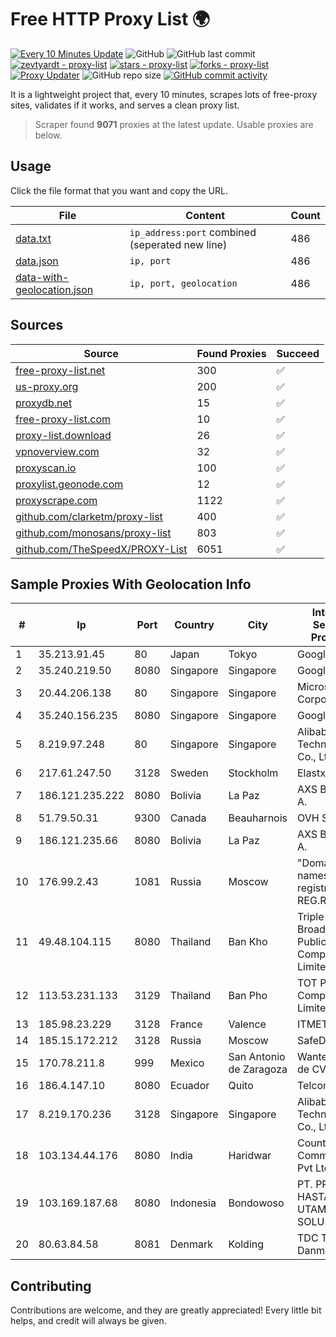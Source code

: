 
# Free HTTP Proxy List 🌍

[![Every 10 Minutes Update](https://github.com/mertguvencli/http-proxy-list/actions/workflows/main.yml/badge.svg?branch=main)](https://github.com/mertguvencli/http-proxy-list/actions/workflows/main.yml)
![GitHub](https://img.shields.io/github/license/mertguvencli/http-proxy-list)
![GitHub last commit](https://img.shields.io/github/last-commit/mertguvencli/http-proxy-list)
[![zevtyardt - proxy-list](https://img.shields.io/static/v1?label=zevtyardt&message=proxy-list&color=blue&logo=github)](https://github.com/zevtyardt/proxy-list "Go to GitHub repo")
[![stars - proxy-list](https://img.shields.io/github/stars/zevtyardt/proxy-list?style=social)](https://github.com/zevtyardt/proxy-list)
[![forks - proxy-list](https://img.shields.io/github/forks/zevtyardt/proxy-list?style=social)](https://github.com/zevtyardt/proxy-list)
[![Proxy Updater](https://github.com/zevtyardt/proxy-list/workflows/Proxy%20Updater/badge.svg)](https://github.com/zevtyardt/proxy-list/actions?query=workflow:"Proxy+Updater")
![GitHub repo size](https://img.shields.io/github/repo-size/zevtyardt/proxy-list)
[![GitHub commit activity](https://img.shields.io/github/commit-activity/m/zevtyardt/proxy-list?logo=commits)](https://github.com/zevtyardt/proxy-list/commits/main)

It is a lightweight project that, every 10 minutes, scrapes lots of free-proxy sites, validates if it works, and serves a clean proxy list.

> Scraper found **9071** proxies at the latest update. Usable proxies are below.

## Usage

Click the file format that you want and copy the URL.

|File|Content|Count|
|----|-------|-----|
|[data.txt](https://raw.githubusercontent.com/mertguvencli/http-proxy-list/main/proxy-list/data.txt)|`ip_address:port` combined (seperated new line)|486|
|[data.json](https://raw.githubusercontent.com/mertguvencli/http-proxy-list/main/proxy-list/data.json)|`ip, port`|486|
|[data-with-geolocation.json](https://raw.githubusercontent.com/mertguvencli/http-proxy-list/main/proxy-list/data-with-geolocation.json)|`ip, port, geolocation`|486|

## Sources

|Source|Found Proxies|Succeed|
|------|-------------|-------|
|[free-proxy-list.net](https://free-proxy-list.net)|300|✅|
|[us-proxy.org](https://www.us-proxy.org)|200|✅|
|[proxydb.net](http://proxydb.net)|15|✅|
|[free-proxy-list.com](https://free-proxy-list.com/?page=&port=&type%5B%5D=http&type%5B%5D=https&up_time=0&search=Search)|10|✅|
|[proxy-list.download](https://www.proxy-list.download/HTTP)|26|✅|
|[vpnoverview.com](https://vpnoverview.com/privacy/anonymous-browsing/free-proxy-servers)|32|✅|
|[proxyscan.io](https://www.proxyscan.io)|100|✅|
|[proxylist.geonode.com](https://proxylist.geonode.com/api/proxy-list?limit=300&page=1&sort_by=lastChecked&sort_type=desc&protocols=http,https)|12|✅|
|[proxyscrape.com](https://api.proxyscrape.com/v2/?request=displayproxies&protocol=http&timeout=10000&country=all&ssl=all&anonymity=all)|1122|✅|
|[github.com/clarketm/proxy-list](https://raw.githubusercontent.com/clarketm/proxy-list/master/proxy-list-raw.txt)|400|✅|
|[github.com/monosans/proxy-list](https://raw.githubusercontent.com/monosans/proxy-list/main/proxies/http.txt)|803|✅|
|[github.com/TheSpeedX/PROXY-List](https://raw.githubusercontent.com/TheSpeedX/PROXY-List/master/http.txt)|6051|✅|


## Sample Proxies With Geolocation Info

|#|Ip|Port|Country|City|Internet Service Provider|
|-|--|----|-------|----|-------------------------|
|1|35.213.91.45|80|Japan|Tokyo|Google LLC|
|2|35.240.219.50|8080|Singapore|Singapore|Google LLC|
|3|20.44.206.138|80|Singapore|Singapore|Microsoft Corporation|
|4|35.240.156.235|8080|Singapore|Singapore|Google LLC|
|5|8.219.97.248|80|Singapore|Singapore|Alibaba (US) Technology Co., Ltd.|
|6|217.61.247.50|3128|Sweden|Stockholm|Elastx AB|
|7|186.121.235.222|8080|Bolivia|La Paz|AXS Bolivia S. A.|
|8|51.79.50.31|9300|Canada|Beauharnois|OVH SAS|
|9|186.121.235.66|8080|Bolivia|La Paz|AXS Bolivia S. A.|
|10|176.99.2.43|1081|Russia|Moscow|"Domain names registrar REG.RU", Ltd|
|11|49.48.104.115|8080|Thailand|Ban Kho|Triple T Broadband Public Company Limited|
|12|113.53.231.133|3129|Thailand|Ban Pho|TOT Public Company Limited|
|13|185.98.23.229|3128|France|Valence|ITMETRIX|
|14|185.15.172.212|3128|Russia|Moscow|SafeData LLC|
|15|170.78.211.8|999|Mexico|San Antonio de Zaragoza|Wantelco SAS de CV|
|16|186.4.147.10|8080|Ecuador|Quito|Telconet S.A|
|17|8.219.170.236|3128|Singapore|Singapore|Alibaba (US) Technology Co., Ltd.|
|18|103.134.44.176|8080|India|Haridwar|Countrylink Communiction Pvt Ltd|
|19|103.169.187.68|8080|Indonesia|Bondowoso|PT. PRATAMA HASTA UTAMA SOLUSINDO|
|20|80.63.84.58|8081|Denmark|Kolding|TDC Tele Danmark|



## Contributing

Contributions are welcome, and they are greatly appreciated! Every
little bit helps, and credit will always be given.

